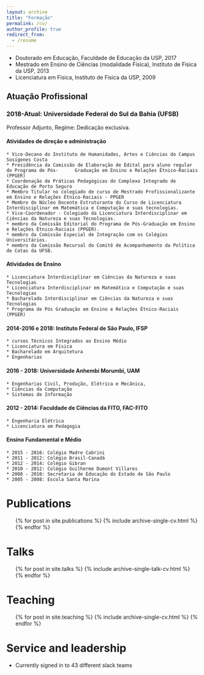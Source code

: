 ```yaml
---
layout: archive
title: "Formação"
permalink: /cv/
author_profile: true
redirect_from:
  - /resume
---
```





* Doutorado em Educação, Faculdade de Educação da USP, 2017
* Mestrado em Ensino de Ciências (modalidade Física), Instituto de Física da USP, 2013
* Licenciatura em Física, Instituto de Física da USP, 2009

Atuação Profissional
------

### 2018-Atual: Universidade Federal do Sul da Bahia (UFSB)  
  Professor Adjunto, Regime: Dedicação exclusiva.
#### Atividades de direção e administração

    * Vice-Decano do Instituto de Humanidades, Artes e Ciências do Campus Sosígenes Costa
    * Presidência da Comissão de Elaboração de Edital para aluno regular do Programa de Pós-      Graduação em Ensino e Relações Étnico-Raciais (PPGER)
    * Coordenação de Práticas Pedagógicas do Complexo Integrado de Educação de Porto Seguro
    * Membro Titular no colegiado de curso de Mestrado Profissionalizante em Ensino e Relações Étnico-Raciais - PPGER
    * Membro do Núcleo Docente Estruturante do Curso de Licenciatura Interdisciplinar em Matemática e Computação e suas tecnologias.
    * Vice-Coordenador - Colegiado da Licenciatura Interdisciplinar em Ciências da Natureza e suas Tecnologias.
    * membro da Comissão Editorial do Programa de Pós-Graduação em Ensino e Relações Étnico-Raciais (PPGER).
    * membro da Comissão Especial de Integração com os Colégios Universitários.
    * membro da Comissão Recursal do Comitê de Acompanhamento da Política de Cotas da UFSB.

#### Atividades de Ensino
    * Licenciatura Interdisciplinar em Ciências da Natureza e suas Tecnologias
    * Licenciatura Interdisciplinar em Matemática e Computação e suas Tecnologias
    * Bacharelado Interdisciplinar em Ciências da Natureza e suas Tecnologias
    * Programa de Pós Graduação em Ensino e Relações Étnico-Raciais (PPGER)

#### 2014-2016 e 2018: Instituto Federal de São Paulo, IFSP
    * cursos Técnicos Integrados ao Ensino Médio
    * Licenciatura em Física
    * Bacharelado em Arquitetura
    * Engenharias

#### 2016 - 2018: Universidade Anhembi Morumbi, UAM
    * Engenharias Civil, Produção, Elétrica e Mecânica,  
    * Ciências da Computação
    * Sistemas de Informação

#### 2012 - 2014: Faculdade de Ciências da FITO, FAC-FITO
    * Engenharia Elétrica
    * Licenciatura em Pedagogia  

#### Ensino Fundamental e Médio

    * 2015 - 2016: Colégio Madre Cabrini
    * 2011 - 2012: Colégio Brasil-Canadá
    * 2012 - 2014: Colégio Gibran
    * 2010 - 2012: Colégio Guilherme Dumont Villares
    * 2008 - 2010: Secretaria de Educação do Estado de São Paulo
    * 2005 - 2008: Escola Santa Marina


Publications
======
  <ul>{% for post in site.publications %}
    {% include archive-single-cv.html %}
  {% endfor %}</ul>

Talks
======
  <ul>{% for post in site.talks %}
    {% include archive-single-talk-cv.html %}
  {% endfor %}</ul>

Teaching
======
  <ul>{% for post in site.teaching %}
    {% include archive-single-cv.html %}
  {% endfor %}</ul>

Service and leadership
======
* Currently signed in to 43 different slack teams
